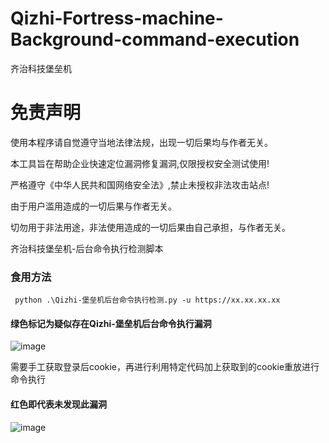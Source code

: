 # Qizhi-Fortress-machine-Background-command-execution
齐治科技堡垒机


# 免责声明
使用本程序请自觉遵守当地法律法规，出现一切后果均与作者无关。

本工具旨在帮助企业快速定位漏洞修复漏洞,仅限授权安全测试使用!

严格遵守《中华人民共和国网络安全法》,禁止未授权非法攻击站点!

由于用户滥用造成的一切后果与作者无关。

切勿用于非法用途，非法使用造成的一切后果由自己承担，与作者无关。


齐治科技堡垒机-后台命令执行检测脚本


### 食用方法
```
 python .\Qizhi-堡垒机后台命令执行检测.py -u https://xx.xx.xx.xx
```

#### 绿色标记为疑似存在Qizhi-堡垒机后台命令执行漏洞

![image](https://github.com/FeiNiao/Qizhi-Fortress-machine-Background-command-execution/assets/66779835/a9b1990f-4fe1-4d80-8e46-eb5b651c54b1)

需要手工获取登录后cookie，再进行利用特定代码加上获取到的cookie重放进行命令执行



#### 红色即代表未发现此漏洞

![image](https://github.com/FeiNiao/Qizhi-Fortress-machine-Background-command-execution/assets/66779835/8805b63b-1b9e-4a91-a3ba-daefa181d4fa)



